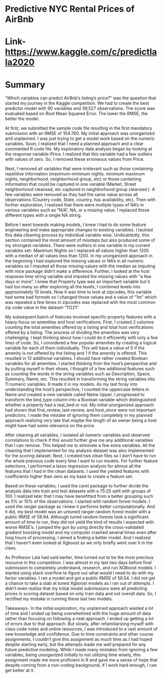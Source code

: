 # Predictive NYC Rental Prices of AirBnb
# Link- https://www.kaggle.com/c/predictlala2020 

# Summary
“Which variables can predict AirBnb’s listing’s price?” was the question that started my journey in the Kaggle competition.  We had to create the best predictor model with 90 variables and 39,527 observations. The score was evaluated based on Root Mean Squared Error. The lower the RMSE, the better the model.

At first, we submitted the sample code file resulting in the first mandatory submission with an RMSE of 104.760. My initial approach was unorganized and unplanned. I was just trying to get a model work based on the numeric variables. Soon, I realized that I need a planned approach and a clear commented R code file. My exploratory data analysis began by looking at the response variable-Price. I realized that this variable had a few outliers with values of zero. So, I removed these erroneous values from Price. 

Next, I removed all variables that were irrelevant such as those containing repetitive information (maximum-minimum nights, minimum maximum nights, neighborhood, neighborhood group, etc) or those containing information that could be captured in one variable (Market, Street neighborhood cleansed, etc captured in neighborhood group cleansed ). A few variables were removed as they had the same value across all observations (Country code, State, country, has availability, etc). Then with further exploration, I realized that there were multiple types of NA’s in various variables such as “N/A”, NA, or a missing value. I replaced those different types with a single NA string. 

Before I went towards making models, I knew I had to do some feature engineering and make appropriate changes to existing variables. I tackled this data cleaning process by individual variable wise. Undoubtedly, this section contained the most amount of missteps but also produced some of my strongest variables. There were outliers in one variable in my current variables set- Maximum Nights so I replaced all values higher than 1200 with a median of all values less than 1200. In my unorganized approach in the beginning I had explored the missing values or NA’s in all numeric variables so I imputed all those missing values with the median as imputing with mice package didn’t make a difference. Further, I looked at the host response time string variable and imputed the missing values with “a few days or more”. I knew that Property type was an important variable but it had too many so after exploring all the levels, I combined levels into approximately 10 levels. Now it was time to look at zipcodes, this variable had some bad formats so I changed those values and a value of “1m” which was repeated a few times in zipcodes was replaced with the most common zip code value in the dataset-”11221”.

My subsequent batch of features involved specific property features with a heavy focus on amenities and host verifications. First, I created 2 columns counting the total amenities offered by a listing and total host verifications offered by a listing. The process of dividing the amenities was very challenging. I kept thinking about how I could do it efficiently with only a few lines of code. So, I considered a few popular amenities by creating a logical variable for each of them individually. This will have a value of 0 if the amenity is not offered by the listing and 1 if the amenity is offered. This resulted in 13 additional variables. I should have rather created Boolean variables for all amenities. I started thinking from the host’s perspective and by putting myself in their shoes, I thought of a few additional features such as counting the words in the string variables such as Description, Space, Summary, Name, etc. This resulted in transforming the string variables into 11 numeric variables. 9 made it in my models. As my last foray into understanding the host’s perspective, I counted the uppercase letters in Name and created a new variable called Name Upper. I progressed to transform the bed_type column into a Boolean variable which distinguished whether a property had a real_bed or not. My initial unorganized approach had shown that first_review, last-review, and host_since were not important predictors. I made the mistake of ignoring them completely in my planned approach realizing very late that maybe the length of an owner being a host might have had some relevance on the price. 

After cleaning all variables, I isolated all numeric variables and observed correlations to check if this would further give me any additional variables that I can remove. This helped me to eliminate a few extra variables. All the cleaning that I implemented for my analysis dataset was also implemented for the scoring dataset. Next, I created two clean files so I don’t have to run the whole previous code every time I want to run models. For further feature selections, I performed a lasso regression analysis for almost all the features that I had in the clean datasets. I used the yielded features with coefficients higher than zero as my base to create a feature set.

Based on these variables, I used the caret package to further divide the analysis data into train and test datasets with a 75:25 split with groups of 100. I realized later that I may have benefitted from a better grouping such as 5% or 10% of the observations. I started with random forest models. I used the ranger package as I knew it performs better computationally. And it did, my best model was an untuned ranger random forest model with a public RMSE of 58.94. Although tuned random forests took a significant amount of time to run, they did not yield the kind of results I expected with worse RMSE’s. I jumped the gun by using directly the cross-validated gradient boosting model and my computer crashed several times even after long hours of processing. I aimed a finding a better model. And I realized that I haven’t even looked at Xgboost as we only briefly went over it in the class.

As Professor Lala had said earlier, time turned out to be the most precious resource in this competition. I was almost in my last two days before final submission to completely understand, research, and run XGBoost models. I started using stack overflow to figure out what would I need to do with my factor variables. I ran a model and got a public RMSE of 59.54. I did not get a chance to take a stab at tuned Xgboost models as I ran out of attempts. I didn’t even realize that my initial model submissions were all predicting prices in scoring dataset based on only train data and not overall data. So, I rectified my mistake in running these last two models.  

Takeaways- In the initial exploration, my unplanned approach wasted a lot of time and I ended up being overwhelmed with the huge amount of data rather than focusing on following a neat approach. I ended up getting a lot of errors due to that approach. But slowly, after refamiliarizing myself with class code notes and online resources, I was introduced to a vast amount of new knowledge and confidence. Due to time constraints and other course assignments, I couldn’t give this assignment as much time as I had hoped despite starting early, but the attempts made me well prepared for any future predictive modeling. While I made many mistakes from ignoring a few variables, being unorganized initially to not utilizing time wisely, this assignment made me more proficient in R and gave me a sense of hope that despite coming from a non-coding background, if I work hard enough, I can get better at it.
